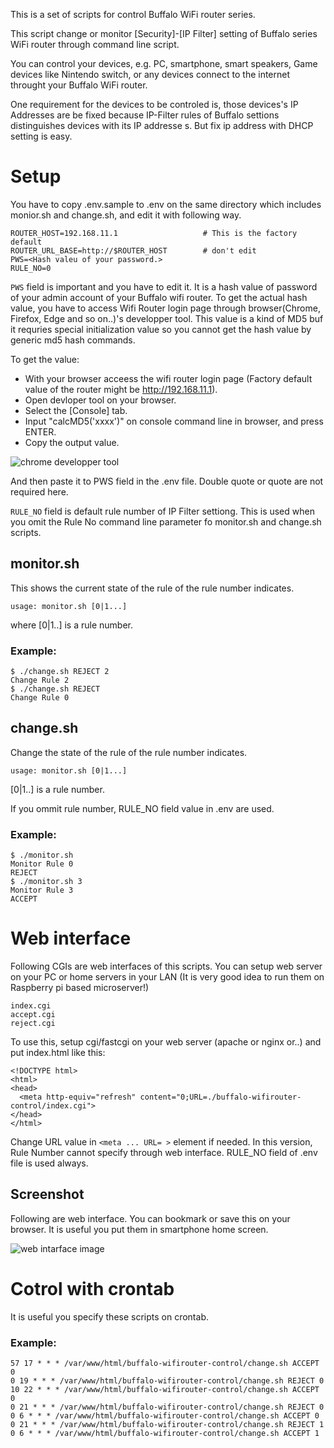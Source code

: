 This is a set of scripts for control Buffalo WiFi router series.

This script change or monitor [Security]-[IP Filter] setting of Buffalo series WiFi router through command line script.

You can control your devices, e.g. PC, smartphone, smart speakers, Game devices like Nintendo switch, or any devices connect to the internet throught your Buffalo WiFi router.

One requirement for the devices to be controled is, those devices's IP Addresses are be fixed because IP-Filter rules of Buffalo settions distinguishes devices with its IP addresse
s. But fix ip address with DHCP setting is easy.

# Setup

You have to copy .env.sample to .env on the same directory which includes monior.sh and change.sh, and edit it with following way.

```.env
ROUTER_HOST=192.168.11.1                   # This is the factory default
ROUTER_URL_BASE=http://$ROUTER_HOST        # don't edit
PWS=<Hash valeu of your password.>
RULE_NO=0
```

`PWS` field is important and you have to edit it. It is a hash value of password of your admin account of your Buffalo wifi router.
To get the actual hash value, you have to access Wifi Router login page through browser(Chrome, Firefox, Edge and so on..)'s developper tool.
This value is a kind of MD5 buf it requries special initialization value so you cannot get the hash value by generic md5 hash commands.

To get the value:
- With your browser acceess the wifi router login page (Factory default value of the router might be http://192.168.11.1).
- Open devloper tool on your browser.
- Select the [Console] tab.
- Input "calcMD5('xxxx')" on console command line in browser, and press ENTER.
- Copy the output value.

<img src="https://i.imgur.com/n2YsyVX_d.webp?maxwidth=1520&fidelity=grand" alt="chrome developper tool">

And then paste it to PWS field in the .env file. Double quote or quote are not required here.

`RULE_NO` field is default rule number of IP Filter settiong. This is used when you omit the Rule No command line parameter fo monitor.sh and change.sh scripts.

## monitor.sh

This shows the current state of the rule of the rule number indicates.

```
usage: monitor.sh [0|1...]
```

where [0|1..] is a rule number.

### Example:

```
$ ./change.sh REJECT 2
Change Rule 2
$ ./change.sh REJECT
Change Rule 0
```

## change.sh

Change the state of the rule of the rule number indicates.

```
usage: monitor.sh [0|1...]
```

[0|1..] is a rule number.

If you ommit rule number, RULE_NO field value in .env are used.

### Example:

```
$ ./monitor.sh
Monitor Rule 0
REJECT
$ ./monitor.sh 3
Monitor Rule 3
ACCEPT
```
# Web interface

Following CGIs are web interfaces of this scripts. You can setup web server on your PC or home servers in your LAN (It is very good idea to run them on Raspberry pi based microserver!)

```
index.cgi
accept.cgi
reject.cgi
```

To use this, setup cgi/fastcgi on your web server (apache or nginx or..) and put index.html like this:

```
<!DOCTYPE html>
<html>
<head>
  <meta http-equiv="refresh" content="0;URL=./buffalo-wifirouter-control/index.cgi">
</head>
</html>
```

Change URL value in `<meta ... URL= >` element if needed.
In this version, Rule Number cannot specify through web interface. RULE_NO field of .env file is used always.

## Screenshot

Following are web interface. You can bookmark or save this on your browser. It is useful you put them in smartphone home screen.

<img src="https://i.imgur.com/MpkTV70_d.webp?maxwidth=760&fidelity=grand" alt="web intarface image"/>

# Cotrol with crontab

It is useful you specify these scripts on crontab. 

### Example:

```
57 17 * * * /var/www/html/buffalo-wifirouter-control/change.sh ACCEPT 0
0 19 * * * /var/www/html/buffalo-wifirouter-control/change.sh REJECT 0
10 22 * * * /var/www/html/buffalo-wifirouter-control/change.sh ACCEPT 0
0 21 * * * /var/www/html/buffalo-wifirouter-control/change.sh REJECT 0
0 6 * * * /var/www/html/buffalo-wifirouter-control/change.sh ACCEPT 0
0 21 * * * /var/www/html/buffalo-wifirouter-control/change.sh REJECT 1
0 6 * * * /var/www/html/buffalo-wifirouter-control/change.sh ACCEPT 1
```
